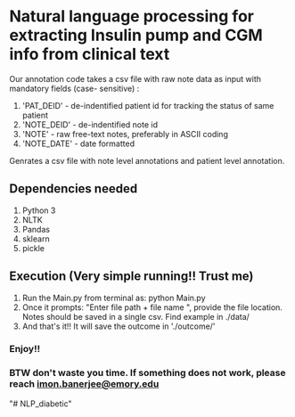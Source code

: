 # Natural language processing for extracting Insulin pump and CGM info from clinical text



Our annotation code takes a csv file with raw note data as input with mandatory fields (case- sensitive) :
1. 'PAT_DEID' - de-indentified patient id for tracking the status of same patient
2. 'NOTE_DEID' - de-indentified note id 
3. 'NOTE' - raw free-text notes, preferably in ASCII coding  
4. 'NOTE_DATE' - date formatted

Genrates a csv file with note level annotations and patient level annotation. 

## Dependencies needed

1. Python 3
2. NLTK
3. Pandas
4. sklearn
5. pickle

## Execution (Very simple running!! Trust me)

1. Run the Main.py from terminal as: python Main.py
2. Once it prompts: "Enter file path + file name ", provide the file location. Notes should be saved in a single csv. Find example in ./data/
3. And that's it!! It will save the outcome in './outcome/' 

### Enjoy!! 
### BTW don't waste you time. If something does not work, please reach imon.banerjee@emory.edu 
"# NLP_diabetic" 
